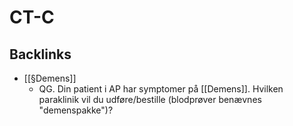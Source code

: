 # CT-C

## Backlinks
* [[§Demens]]
	* QG. Din patient i AP har symptomer på [[Demens]]. Hvilken paraklinik vil du udføre/bestille (blodprøver benævnes "demenspakke")?

<!-- {BearID:BD84E920-BA69-4BED-8F92-6A09D67E8288-3119-0000048AD7A40F26} -->
